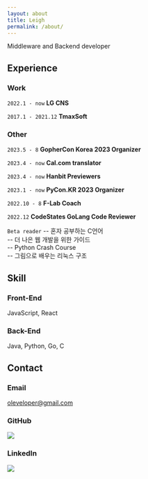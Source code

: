 ```yaml
---
layout: about
title: Leigh
permalink: /about/
---
```


Middleware and Backend developer

## Experience
### Work

`2022.1 - now`
__LG CNS__

`2017.1 - 2021.12`
__TmaxSoft__

### Other

`2023.5 - 8`
__GopherCon Korea 2023 Organizer__

`2023.4 - now`
__Cal.com translator__

`2023.4 - now`
__Hanbit Previewers__   

`2023.1 - now`
__PyCon.KR 2023 Organizer__

`2022.10 - 8`
__F-Lab Coach__

`2022.12`
__CodeStates GoLang Code Reviewer__

`Beta reader`
-- 혼자 공부하는 C언어   
-- 더 나은 웹 개발을 위한 가이드   
-- Python Crash Course   
-- 그림으로 배우는 리눅스 구조   


## Skill
### Front-End
JavaScript, React

### Back-End
Java, Python, Go, C


## Contact

### Email
oleveloper@gmail.com
### GitHub
<a href="https://github.com/oleveloper"><img src="https://img.shields.io/badge/github-181717?logo=github&logoColor=white"></a>
### LinkedIn
<a href="https://www.linkedin.com/in/oleveloper/"><img src="https://img.shields.io/badge/linkedin-0A66C2?logo=linkedin&logoColor=white"></a>

<!-- Cal floating-popup embed code begins -->
<script type="text/javascript">
(function (C, A, L) { let p = function (a, ar) { a.q.push(ar); }; let d = C.document; C.Cal = C.Cal || function () { let cal = C.Cal; let ar = arguments; if (!cal.loaded) { cal.ns = {}; cal.q = cal.q || []; d.head.appendChild(d.createElement("script")).src = A; cal.loaded = true; } if (ar[0] === L) { const api = function () { p(api, arguments); }; const namespace = ar[1]; api.q = api.q || []; typeof namespace === "string" ? (cal.ns[namespace] = api) && p(api, ar) : p(cal, ar); return; } p(cal, ar); }; })(window, "https://app.cal.com/embed/embed.js", "init");
Cal("init", {origin:"https://app.cal.com"});

Cal("floatingButton", {"calLink":"--lye/1hour","buttonText":"Coffee Chat"});
Cal("ui", {"styles":{"branding":{"brandColor":"#000000"}},"hideEventTypeDetails":false});
</script>
<!-- Cal floating-popup embed code ends -->
